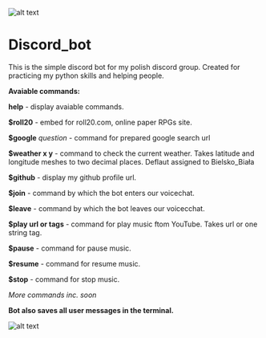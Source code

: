 ![alt text](https://i.imgur.com/zNySJ4I.png)

# Discord_bot
This is the simple discord bot for my polish discord group. Created for practicing my python skills and helping people.


**Avaiable commands:**

**help** - display avaiable commands.

**$roll20** - embed for roll20.com, online paper RPGs site.

**$google** *question* - command for prepared google search url

**$weather x y** - command to check the current weather. 
          Takes latitude and longitude meshes to two decimal places. Deflaut assigned to Bielsko_Biała

**$github** - display my github profile url.

**$join** - command by which the bot enters our voicechat.

**$leave** - command by which the bot leaves our voicecchat.

**$play url or tags** - command for play music ftom YouTube. Takes url or one string tag.

**$pause** - command for pause music.

**$resume** - command for resume music.

**$stop** - command for stop music.


_More commands inc. soon_

**Bot also saves all user messages in the terminal.**


![alt text](https://i.imgur.com/wfkwlbP.png)
